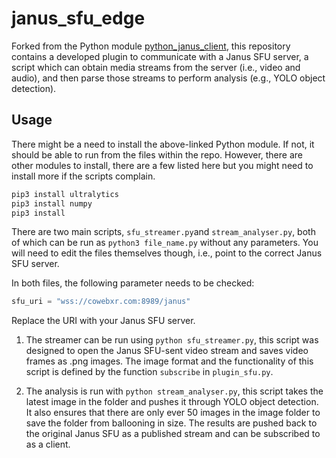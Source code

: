 # janus_sfu_edge 

Forked from the Python module [python_janus_client](https://github.com/josephlim94/python_janus_client), this repository contains a developed plugin to communicate with a Janus SFU server, a script which can obtain media streams from the server (i.e., video and audio), and then parse those streams to perform analysis (e.g., YOLO object detection). 

## Usage
There might be a need to install the above-linked Python module. If not, it should be able to run from the files within the repo. However, there are other modules to install, there are a few listed here but you might need to install more if the scripts complain.

```sh
pip3 install ultralytics
pip3 install numpy
pip3 install 
```

There are two main scripts, `sfu_streamer.py`and `stream_analyser.py`, both of which can be run as `python3 file_name.py` without any parameters. You will need to edit the files themselves though, i.e., point to the correct Janus SFU server.

In both files, the following parameter needs to be checked:

```python
sfu_uri = "wss://cowebxr.com:8989/janus"
```

Replace the URI with your Janus SFU server. 

1. The streamer can be run using `python sfu_streamer.py`, this script was designed to open the Janus SFU-sent video stream and saves video frames as .png images. The image format and the functionality of this script is defined by the function `subscribe` in `plugin_sfu.py`.

2. The analysis is run with `python stream_analyser.py`, this script takes the latest image in the folder and pushes it through YOLO object detection. It also ensures that there are only ever 50 images in the image folder to save the folder from ballooning in size. The results are pushed back to the original Janus SFU as a published stream and can be subscribed to as a client.
